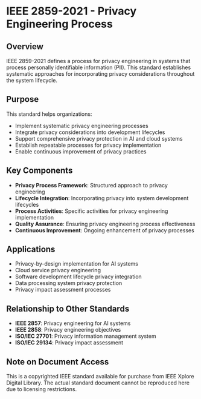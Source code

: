 # IEEE 2859-2021 - Privacy Engineering Process

## Overview
IEEE 2859-2021 defines a process for privacy engineering in systems that process personally identifiable information (PII). This standard establishes systematic approaches for incorporating privacy considerations throughout the system lifecycle.

## Purpose
This standard helps organizations:
- Implement systematic privacy engineering processes
- Integrate privacy considerations into development lifecycles
- Support comprehensive privacy protection in AI and cloud systems
- Establish repeatable processes for privacy implementation
- Enable continuous improvement of privacy practices

## Key Components
- **Privacy Process Framework**: Structured approach to privacy engineering
- **Lifecycle Integration**: Incorporating privacy into system development lifecycles
- **Process Activities**: Specific activities for privacy engineering implementation
- **Quality Assurance**: Ensuring privacy engineering process effectiveness
- **Continuous Improvement**: Ongoing enhancement of privacy processes

## Applications
- Privacy-by-design implementation for AI systems
- Cloud service privacy engineering
- Software development lifecycle privacy integration
- Data processing system privacy protection
- Privacy impact assessment processes

## Relationship to Other Standards
- **IEEE 2857**: Privacy engineering for AI systems
- **IEEE 2858**: Privacy engineering objectives
- **ISO/IEC 27701**: Privacy information management system
- **ISO/IEC 29134**: Privacy impact assessment

## Note on Document Access
This is a copyrighted IEEE standard available for purchase from IEEE Xplore Digital Library. The actual standard document cannot be reproduced here due to licensing restrictions.
